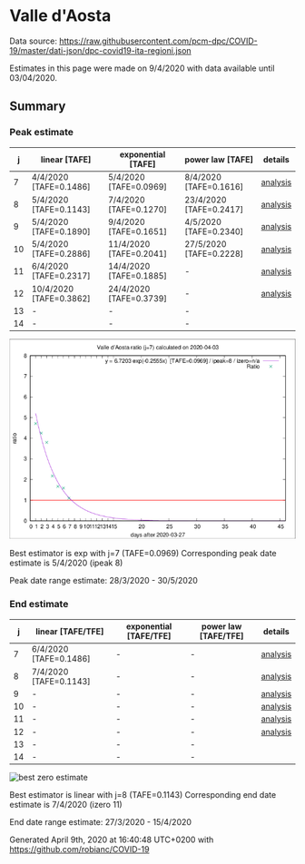 # Valle d'Aosta


Data source: https://raw.githubusercontent.com/pcm-dpc/COVID-19/master/dati-json/dpc-covid19-ita-regioni.json

Estimates in this page were made on 9/4/2020 with data available until 03/04/2020.


## Summary 

### Peak estimate 
|j|linear [TAFE]|exponential [TAFE]|power law [TAFE]|details|
|---|----|-----------|---------|-------|
|7|4/4/2020 [TAFE=0.1486]|5/4/2020 [TAFE=0.0969]|8/4/2020 [TAFE=0.1616]|[analysis](COVID-19_valle_d'aosta_j7_2020-04-03.md)|
|8|5/4/2020 [TAFE=0.1143]|7/4/2020 [TAFE=0.1270]|23/4/2020 [TAFE=0.2417]|[analysis](COVID-19_valle_d'aosta_j8_2020-04-03.md)|
|9|5/4/2020 [TAFE=0.1890]|9/4/2020 [TAFE=0.1651]|4/5/2020 [TAFE=0.2340]|[analysis](COVID-19_valle_d'aosta_j9_2020-04-03.md)|
|10|5/4/2020 [TAFE=0.2886]|11/4/2020 [TAFE=0.2041]|27/5/2020 [TAFE=0.2228]|[analysis](COVID-19_valle_d'aosta_j10_2020-04-03.md)|
|11|6/4/2020 [TAFE=0.2317]|14/4/2020 [TAFE=0.1885]|-|[analysis](COVID-19_valle_d'aosta_j11_2020-04-03.md)|
|12|10/4/2020 [TAFE=0.3862]|24/4/2020 [TAFE=0.3739]|-|[analysis](COVID-19_valle_d'aosta_j12_2020-04-03.md)|
|13|-|-|-||
|14|-|-|-||

![best peak estimate](COVID-19_valle_d'aosta_j7_2020-04-03.png)

Best estimator is exp with j=7 (TAFE=0.0969)
Corresponding peak date estimate is 5/4/2020 (ipeak 8)


Peak date range estimate: 28/3/2020 - 30/5/2020

### End estimate 
|j|linear [TAFE/TFE]|exponential [TAFE/TFE]|power law [TAFE/TFE]|details|
|---|----|-----------|---------|-------|
|7|6/4/2020 [TAFE=0.1486]|-|-|[analysis](COVID-19_valle_d'aosta_j7_2020-04-03.md)|
|8|7/4/2020 [TAFE=0.1143]|-|-|[analysis](COVID-19_valle_d'aosta_j8_2020-04-03.md)|
|9|-|-|-|[analysis](COVID-19_valle_d'aosta_j9_2020-04-03.md)|
|10|-|-|-|[analysis](COVID-19_valle_d'aosta_j10_2020-04-03.md)|
|11|-|-|-|[analysis](COVID-19_valle_d'aosta_j11_2020-04-03.md)|
|12|-|-|-|[analysis](COVID-19_valle_d'aosta_j12_2020-04-03.md)|
|13|-|-|-||
|14|-|-|-||

![best zero estimate](COVID-19_valle_d'aosta_j8_2020-04-03.png)

Best estimator is linear with j=8 (TAFE=0.1143)
Corresponding end date estimate is 7/4/2020 (izero 11)


End date range estimate: 27/3/2020 - 15/4/2020

Generated April 9th, 2020 at 16:40:48 UTC+0200 with https://github.com/robianc/COVID-19
